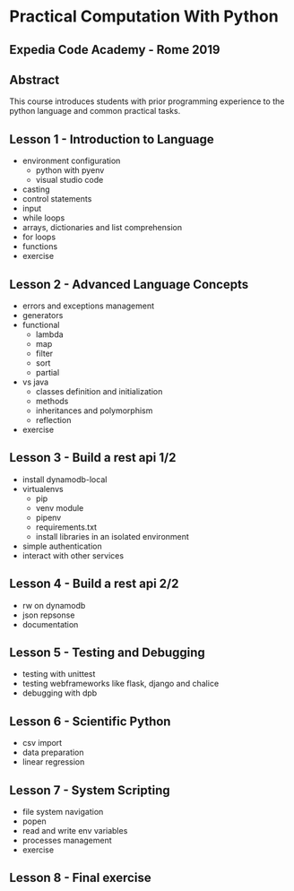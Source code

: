 # Practical Computation With Python
## Expedia Code Academy - Rome 2019

## Abstract
This course introduces students with prior programming experience to the python language and common practical tasks.

## Lesson 1 - Introduction to Language
- environment configuration
  - python with pyenv
  - visual studio code
- casting
- control statements
- input
- while loops
- arrays, dictionaries and list comprehension
- for loops
- functions
- exercise

## Lesson 2 - Advanced Language Concepts
- errors and exceptions management
- generators
- functional
  - lambda
  - map
  - filter
  - sort
  - partial
- vs java
  - classes definition and initialization
  - methods
  - inheritances and polymorphism
  - reflection
- exercise

## Lesson 3 - Build a rest api 1/2
- install dynamodb-local
- virtualenvs
  - pip
  - venv module
  - pipenv
  - requirements.txt
  - install libraries in an isolated environment
- simple authentication
- interact with other services

## Lesson 4 - Build a rest api 2/2
- rw on dynamodb
- json repsonse
- documentation

## Lesson 5 - Testing and Debugging
- testing with unittest
- testing webframeworks like flask, django and chalice
- debugging with dpb

## Lesson 6 - Scientific Python
- csv import
- data preparation
- linear regression 

## Lesson 7 - System Scripting
- file system navigation
- popen
- read and write env variables
- processes management
- exercise

## Lesson 8 - Final exercise